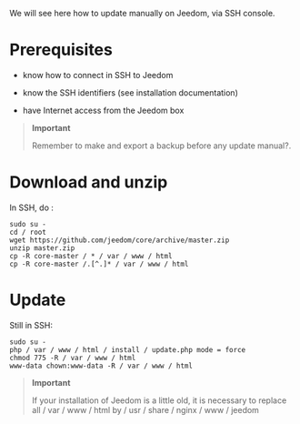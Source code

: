 We will see here how to update manually on
Jeedom, via SSH console.

Prerequisites 
=========

-   know how to connect in SSH to Jeedom

-   know the SSH identifiers (see installation documentation)

-   have Internet access from the Jeedom box

> **Important**
>
> Remember to make and export a backup before any update
> manual?.

Download and unzip 
===============================

In SSH, do :

    sudo su -
    cd / root
    wget https://github.com/jeedom/core/archive/master.zip
    unzip master.zip
    cp -R core-master / * / var / www / html
    cp -R core-master /.[^.]* / var / www / html

Update 
===========

Still in SSH:

    sudo su -
    php / var / www / html / install / update.php mode = force
    chmod 775 -R / var / www / html
    www-data chown:www-data -R / var / www / html

> **Important**
>
> If your installation of Jeedom is a little old, it is necessary to replace
> all / var / www / html by / usr / share / nginx / www / jeedom
